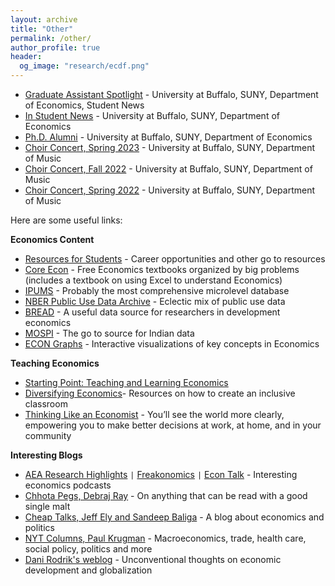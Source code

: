 ```yaml
---
layout: archive
title: "Other"
permalink: /other/
author_profile: true
header:
  og_image: "research/ecdf.png"
---
```

 - [Graduate Assistant Spotlight](https://arts-sciences.buffalo.edu/economics/news-events/student-news/graduate-assistant-spotlight-sandipa-bhattacharjee.html) - University at Buffalo, SUNY, Department of Economics, Student News
 - [In Student News](https://arts-sciences.buffalo.edu/economics/news-events/student-news/sandipa-bhattacharjee.html) - University at Buffalo, SUNY, Department of Economics
 - [Ph.D. Alumni](https://arts-sciences.buffalo.edu/economics/graduate/phd/phd-alumni-collapsable.html#collapsible_1808566155) - University at Buffalo, SUNY, Department of Economics
 - [Choir Concert, Spring 2023](https://www.youtube.com/watch?v=JryFJaF0HlU&list=WL&index=8&t=7126s) - University at Buffalo, SUNY, Department of Music
 - [Choir Concert, Fall 2022](https://www.youtube.com/watch?v=Zc2ho7Yxo3k&t=4763s) - University at Buffalo, SUNY, Department of Music
 - [Choir Concert, Spring 2022](https://www.youtube.com/watch?v=G9PeJJipmQY&t=5122s) - University at Buffalo, SUNY, Department of Music

Here are some useful links:

**Economics Content**
- [Resources for Students](https://www.aeaweb.org/resources/students) - Career opportunities and other go to resources
- [Core Econ](https://www.core-econ.org/) - Free Economics textbooks organized by big problems (includes a textbook on using Excel to understand Economics)
- [IPUMS](https://www.ipums.org/) - Probably the most comprehensive microlevel database
- [NBER Public Use Data Archive](https://www.nber.org/research/data?page=1&perPage=50) - Eclectic mix of public use data
- [BREAD](http://ipl.econ.duke.edu/dthomas/dev_data/) - A useful data source for researchers in development economics
- [MOSPI](http://mospi.nic.in/) - The go to source for Indian data
- [ECON Graphs](https://www.econgraphs.org/) - Interactive visualizations of key concepts in Economics

**Teaching Economics**
- [Starting Point: Teaching and Learning Economics](https://serc.carleton.edu/econ/teaching_methods/index.html)
- [Diversifying Economics](https://diversifyingecon.org/?title=Main_Page)- Resources on how to create an inclusive classroom
- [Thinking Like an Economist](https://podcasts.apple.com/us/podcast/think-like-an-economist/id1523898793) - You’ll see the world more clearly, empowering you to make better decisions at work, at home, and in your community

**Interesting Blogs**
- [AEA Research Highlights](https://www.aeaweb.org/research/podcasts) `|` [Freakonomics](https://freakonomics.com/) `|` [Econ Talk](https://www.econtalk.org/) - Interesting economics podcasts 
- [Chhota Pegs, Debraj Ray](http://debrajray.blogspot.com/) - On anything that can be read with a good single malt
- [Cheap Talks, Jeff Ely and Sandeep Baliga](https://cheaptalk.org/) - A blog about economics and politics
- [NYT Columns, Paul Krugman](https://www.nytimes.com/column/paul-krugman) - Macroeconomics, trade, health care, social policy, politics and more
- [Dani Rodrik's weblog](https://rodrik.typepad.com/) - Unconventional thoughts on economic development and globalization

